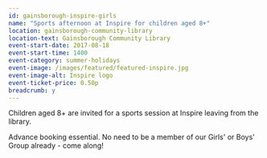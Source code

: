 ```yaml
---
id: gainsborough-inspire-girls
name: "Sports afternoon at Inspire for children aged 8+"
location: gainsborough-community-library
location-text: Gainsborough Community Library
event-start-date: 2017-08-18
event-start-time: 1400
event-category: summer-holidays
event-image: /images/featured/featured-inspire.jpg
event-image-alt: Inspire logo
event-ticket-price: 0.50p
breadcrumb: y
---
```


Children aged 8+ are invited for a sports session at Inspire leaving from the library.

Advance booking essential. No need to be a member of our Girls' or Boys' Group already - come along!
